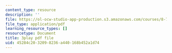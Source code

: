 ```yaml
---
content_type: resource
description: ''
file: https://ol-ocw-studio-app-production.s3.amazonaws.com/courses/8-701-introduction-to-nuclear-and-particle-physics-fall-2020/45284c2032098236a440168b452a1d74_HnRoq5Pc8Z4.pdf
file_type: application/pdf
learning_resource_types: []
resourcetype: Document
title: 3play pdf file
uid: 45284c20-3209-8236-a440-168b452a1d74
---
```

